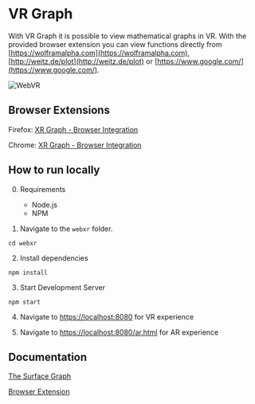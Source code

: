 # VR Graph

With VR Graph it is possible to view mathematical graphs in VR.
With the provided browser extension you can view functions directly from [https://wolframalpha.com](https://wolframalpha.com), [http://weitz.de/plot](http://weitz.de/plot) or [https://www.google.com/](https://www.google.com/).

![WebVR](./media/webxr.gif)

## Browser Extensions

Firefox: [XR Graph - Browser Integration](https://addons.mozilla.org/en-US/firefox/addon/xr-graph-browser-integration/)

Chrome: [XR Graph - Browser Integration](https://chrome.google.com/webstore/detail/xr-graph-browser-integrat/mkapnmjibodohclhpalpcohdibinijfi?hl=en)

## How to run locally
0. Requirements
    - Node.js
    - NPM

1. Navigate to the `webxr` folder.

`cd webxr`

2. Install dependencies

`npm install`

3. Start Development Server

`npm start`

4. Navigate to [https://localhost:8080](https://localhost:8080) for VR experience

5. Navigate to [https://localhost:8080/ar.html](https://localhost:8080/ar.html) for AR experience


## Documentation

[The Surface Graph](./docs/graph.md)

[Browser Extension](./docs/browser_extension.md)
